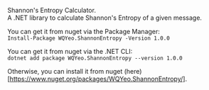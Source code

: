 Shannon's Entropy Calculator.<br>
A .NET library to calculate Shannon's Entropy of a given message.

You can get it from nuget via the Package Manager:<br>
`Install-Package WQYeo.ShannonEntropy -Version 1.0.0`

You can get it from nuget via the .NET CLI:<br>
`dotnet add package WQYeo.ShannonEntropy --version 1.0.0`

Otherwise, you can install it from nuget (here)[https://www.nuget.org/packages/WQYeo.ShannonEntropy/].
